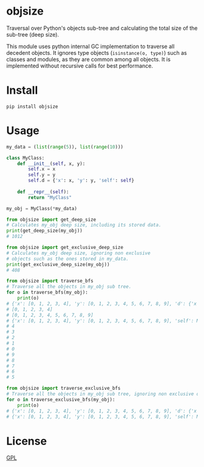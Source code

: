 # objsize

Traversal over Python's objects sub-tree and calculating
the total size of the sub-tree (deep size).

This module uses python internal GC implementation
to traverse all decedent objects.
It ignores type objects (`isinstance(o, type)`)
such as classes and modules, as they are common among all objects.
It is implemented without recursive calls for best performance.


# Install
`pip install objsize`


# Usage
```python
my_data = (list(range(5)), list(range(10)))

class MyClass:
    def __init__(self, x, y):
        self.x = x
        self.y = y
        self.d = {'x': x, 'y': y, 'self': self}
        
    def __repr__(self):
        return "MyClass"

my_obj = MyClass(*my_data)

from objsize import get_deep_size
# Calculates my_obj deep size, including its stored data.
print(get_deep_size(my_obj))
# 1012

from objsize import get_exclusive_deep_size
# Calculates my_obj deep size, ignoring non exclusive
# objects such as the ones stored in my_data.
print(get_exclusive_deep_size(my_obj))
# 408

from objsize import traverse_bfs
# Traverse all the objects in my_obj sub tree.
for o in traverse_bfs(my_obj):
    print(o)
# {'x': [0, 1, 2, 3, 4], 'y': [0, 1, 2, 3, 4, 5, 6, 7, 8, 9], 'd': {'x': [0, 1, 2, 3, 4], 'y': [0, 1, 2, 3, 4, 5, 6, 7, 8, 9], 'self': MyClass}}
# [0, 1, 2, 3, 4]
# [0, 1, 2, 3, 4, 5, 6, 7, 8, 9]
# {'x': [0, 1, 2, 3, 4], 'y': [0, 1, 2, 3, 4, 5, 6, 7, 8, 9], 'self': MyClass}
# 4
# 3
# 2
# 1
# 0
# 9
# 8
# 7
# 6
# 5

from objsize import traverse_exclusive_bfs
# Traverse all the objects in my_obj sub tree, ignoring non exclusive ones.
for o in traverse_exclusive_bfs(my_obj):
    print(o)
# {'x': [0, 1, 2, 3, 4], 'y': [0, 1, 2, 3, 4, 5, 6, 7, 8, 9], 'd': {'x': [0, 1, 2, 3, 4], 'y': [0, 1, 2, 3, 4, 5, 6, 7, 8, 9], 'self': MyClass}}
# {'x': [0, 1, 2, 3, 4], 'y': [0, 1, 2, 3, 4, 5, 6, 7, 8, 9], 'self': MyClass}
```

# License
[GPL](LICENSE.txt)
